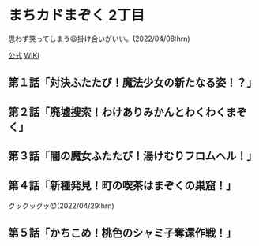 # まちカドまぞく 2丁目

思わず笑ってしまう:laughing:掛け合いがいい。(2022/04/08:hrn)

[公式](https://www.tbs.co.jp/anime/machikado/) 
[WIKI](https://ja.wikipedia.org/wiki/%E3%81%BE%E3%81%A1%E3%82%AB%E3%83%89%E3%81%BE%E3%81%9E%E3%81%8F) 

## 第１話「対決ふたたび！魔法少女の新たなる姿！？」

## 第２話「廃墟捜索！わけありみかんとわくわくまぞく」

## 第３話「闇の魔女ふたたび！湯けむりフロムヘル！」

## 第４話「新種発見！町の喫茶はまぞくの巣窟！」

クックックッ:smiling_imp:(2022/04/29:hrn)

## 第５話「かちこめ！桃色のシャミ子奪還作戦！」

